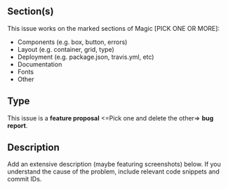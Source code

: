 ## Section(s)
This issue works on the marked sections of Magic [PICK ONE OR MORE]:
- Components (e.g. box, button, errors)
- Layout (e.g. container, grid, type)
- Deployment (e.g. package.json, travis.yml, etc)
- Documentation
- Fonts
- Other

## Type
This issue is a **feature proposal** <=Pick one and delete the other=> **bug report**.

## Description
Add an extensive description (maybe featuring screenshots) below.
If you understand the cause of the problem, include relevant code snippets and commit IDs.
